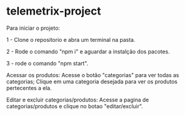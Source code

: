 # telemetrix-project

Para iniciar o projeto:

1 - Clone o repositorio e abra um terminal na pasta.

2 - Rode o comando "npm i" e aguardar a instalção dos pacotes.

3 - rode o comando "npm start".


Acessar os produtos:
Acesse o botão "categorias" para ver todas as categorias;
Clique em uma categoria desejada para ver os produtos pertecentes a ela.

Editar e excluir categorias/produtos:
Acesse a pagina de categorias/produtos e clique no botao "editar/excluir".
